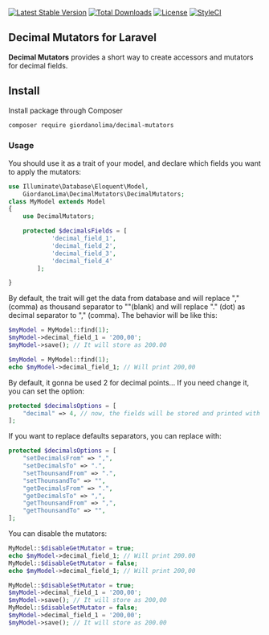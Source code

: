 [![Latest Stable Version](https://poser.pugx.org/giordanolima/decimal-mutators/v/stable)](https://packagist.org/packages/giordanolima/decimal-mutators) [![Total Downloads](https://poser.pugx.org/giordanolima/decimal-mutators/downloads)](https://packagist.org/packages/giordanolima/decimal-mutators) [![License](https://poser.pugx.org/giordanolima/decimal-mutators/license)](https://packagist.org/packages/giordanolima/decimal-mutators) [![StyleCI](https://styleci.io/repos/47624493/shield)](https://styleci.io/repos/47624493)
## Decimal Mutators for Laravel

**Decimal Mutators** provides a short way to create accessors and mutators for decimal fields.

## Install

Install package through Composer

```bash
composer require giordanolima/decimal-mutators
```

### Usage
You should use it as a trait of your model, and declare which fields you want to apply the mutators:

```php
use Illuminate\Database\Eloquent\Model,
    GiordanoLima\DecimalMutators\DecimalMutators;
class MyModel extends Model
{
	use DecimalMutators;

	protected $decimalsFields = [
            'decimal_field_1',
            'decimal_field_2',
            'decimal_field_3',
            'decimal_field_4'
        ];

}
```

By default, the trait will get the data from database and will replace "," (comma) as thousand separator to ""(blank) and will replace "." (dot) as decimal separator to "," (comma).
The behavior will be like this:
```php
$myModel = MyModel::find(1);
$myModel->decimal_field_1 = '200,00';
$myModel->save(); // It will store as 200.00

$myModel = MyModel::find(1);
echo $myModel->decimal_field_1; // Will print 200,00
```

By default, it gonna be used 2 for decimal points... If you need change it, you can set the option:
```php
protected $decimalsOptions = [
    "decimal" => 4, // now, the fields will be stored and printed with 4 decimals point
];
```

If you want to replace defaults separators, you can replace with:

```php
protected $decimalsOptions = [
    "setDecimalsFrom" => ",",
    "setDecimalsTo" => ".",
    "setThounsandFrom" => ".",
    "setThounsandTo" => "",
    "getDecimalsFrom" => ".",
    "getDecimalsTo" => ",",
    "getThounsandFrom" => ",",
    "getThounsandTo" => "",
];
```

You can disable the mutators:
```php
MyModel::$disableGetMutator = true;
echo $myModel->decimal_field_1; // Will print 200.00
MyModel::$disableGetMutator = false;
echo $myModel->decimal_field_1; // Will print 200,00
```
```php
MyModel::$disableSetMutator = true;
$myModel->decimal_field_1 = '200,00';
$myModel->save(); // It will store as 200,00
MyModel::$disableSetMutator = false;
$myModel->decimal_field_1 = '200,00';
$myModel->save(); // It will store as 200.00
```